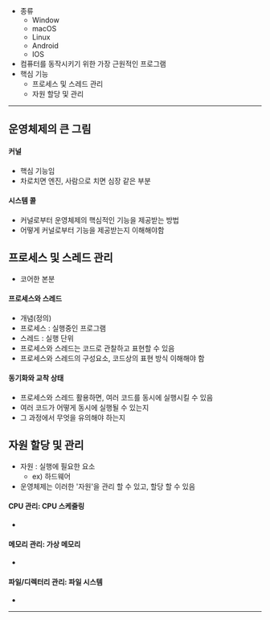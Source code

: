 - 종류
	- Window
	- macOS
	- Linux
	- Android
	- IOS
- 컴퓨터를 동작시키기 위한 가장 근원적인 프로그램
- 핵심 기능
	- 프로세스 및 스레드 관리
	- 자원 할당 및 관리

---

## 운영체제의 큰 그림

#### 커널
- 핵심 기능임
- 차로치면 엔진, 사람으로 치면 심장 같은 부분
#### 시스템 콜
- 커널로부터 운영체제의 핵심적인 기능을 제공받는 방법
- 어떻게 커널로부터 기능을 제공받는지 이해해야함


## 프로세스 및 스레드 관리
- 코어한 본분

#### 프로세스와 스레드
- 개념(정의)
- 프로세스 : 실행중인 프로그램
- 스레드 : 실행 단위
- 프로세스와 스레드는 코드로 관찰하고 표현할 수 있음
- 프로세스와 스레드의 구성요소, 코드상의 표현 방식 이해해야 함

#### 동기화와 교착 상태
- 프로세스와 스레드 활용하면, 여러 코드를 동시에 실행시킬 수 있음
- 여러 코드가 어떻게 동시에 실행될 수 있는지
- 그 과정에서 무엇을 유의해야 하는지 


## 자원 할당 및 관리
- 자원 : 실행에 필요한 요소
	- ex) 하드웨어
- 운영체제는 이러한 '자원'을 관리 할 수 있고, 할당 할 수 있음

#### CPU 관리: CPU 스케줄링
- 
#### 메모리 관리: 가상 메모리
- 
#### 파일/디렉터리 관리: 파일 시스템 
- 

---

